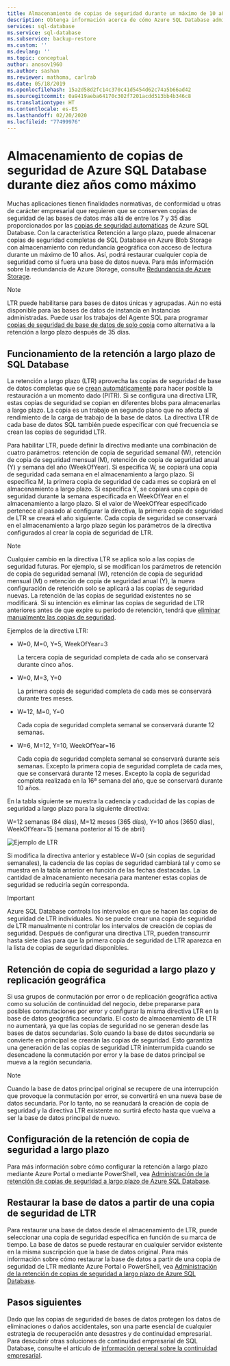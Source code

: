 ```yaml
---
title: Almacenamiento de copias de seguridad durante un máximo de 10 años
description: Obtenga información acerca de cómo Azure SQL Database admite almacenar copias de seguridad de bases de datos completas durante un máximo de 10 años.
services: sql-database
ms.service: sql-database
ms.subservice: backup-restore
ms.custom: ''
ms.devlang: ''
ms.topic: conceptual
author: anosov1960
ms.author: sashan
ms.reviewer: mathoma, carlrab
ms.date: 05/18/2019
ms.openlocfilehash: 15a2d58d2fc14c370c41d5454d62c74a5b66ad42
ms.sourcegitcommit: 0a9419aeba64170c302f7201acdd513bb4b346c8
ms.translationtype: HT
ms.contentlocale: es-ES
ms.lasthandoff: 02/20/2020
ms.locfileid: "77499976"
---
```

# <a name="store-azure-sql-database-backups-for-up-to-10-years"></a>Almacenamiento de copias de seguridad de Azure SQL Database durante diez años como máximo

Muchas aplicaciones tienen finalidades normativas, de conformidad u otras de carácter empresarial que requieren que se conserven copias de seguridad de las bases de datos más allá de entre los 7 y 35 días proporcionados por las [copias de seguridad automáticas](sql-database-automated-backups.md) de Azure SQL Database. Con la característica Retención a largo plazo, puede almacenar copias de seguridad completas de SQL Database en Azure Blob Storage con almacenamiento con redundancia geográfica con acceso de lectura durante un máximo de 10 años. Así, podrá restaurar cualquier copia de seguridad como si fuera una base de datos nueva. Para más información sobre la redundancia de Azure Storage, consulte [Redundancia de Azure Storage](../storage/common/storage-redundancy.md).

> [!NOTE]
> LTR puede habilitarse para bases de datos únicas y agrupadas. Aún no está disponible para las bases de datos de instancia en Instancias administradas. Puede usar los trabajos del Agente SQL para programar [copias de seguridad de base de datos de solo copia](https://docs.microsoft.com/sql/relational-databases/backup-restore/copy-only-backups-sql-server) como alternativa a la retención a largo plazo después de 35 días.
> 

## <a name="how-sql-database-long-term-retention-works"></a>Funcionamiento de la retención a largo plazo de SQL Database

La retención a largo plazo (LTR) aprovecha las copias de seguridad de base de datos completas que se [crean automáticamente](sql-database-automated-backups.md) para hacer posible la restauración a un momento dado (PITR). Si se configura una directiva LTR, estas copias de seguridad se copian en diferentes blobs para almacenarlas a largo plazo. La copia es un trabajo en segundo plano que no afecta al rendimiento de la carga de trabajo de la base de datos. La directiva LTR de cada base de datos SQL también puede especificar con qué frecuencia se crean las copias de seguridad LTR.

Para habilitar LTR, puede definir la directiva mediante una combinación de cuatro parámetros: retención de copia de seguridad semanal (W), retención de copia de seguridad mensual (M), retención de copia de seguridad anual (Y) y semana del año (WeekOfYear). Si especifica W, se copiará una copia de seguridad cada semana en el almacenamiento a largo plazo. Si especifica M, la primera copia de seguridad de cada mes se copiará en el almacenamiento a largo plazo. Si especifica Y, se copiará una copia de seguridad durante la semana especificada en WeekOfYear en el almacenamiento a largo plazo. Si el valor de WeekOfYear especificado pertenece al pasado al configurar la directiva, la primera copia de seguridad de LTR se creará el año siguiente. Cada copia de seguridad se conservará en el almacenamiento a largo plazo según los parámetros de la directiva configurados al crear la copia de seguridad de LTR.

> [!NOTE]
> Cualquier cambio en la directiva LTR se aplica solo a las copias de seguridad futuras. Por ejemplo, si se modifican los parámetros de retención de copia de seguridad semanal (W), retención de copia de seguridad mensual (M) o retención de copia de seguridad anual (Y), la nueva configuración de retención solo se aplicará a las copias de seguridad nuevas. La retención de las copias de seguridad existentes no se modificará. Si su intención es eliminar las copias de seguridad de LTR anteriores antes de que expire su período de retención, tendrá que [eliminar manualmente las copias de seguridad](https://docs.microsoft.com/azure/sql-database/sql-database-long-term-backup-retention-configure#delete-ltr-backups).
> 

Ejemplos de la directiva LTR:

-  W=0, M=0, Y=5, WeekOfYear=3

   La tercera copia de seguridad completa de cada año se conservará durante cinco años.
   
- W=0, M=3, Y=0

   La primera copia de seguridad completa de cada mes se conservará durante tres meses.

- W=12, M=0, Y=0

   Cada copia de seguridad completa semanal se conservará durante 12 semanas.

- W=6, M=12, Y=10, WeekOfYear=16

   Cada copia de seguridad completa semanal se conservará durante seis semanas. Excepto la primera copia de seguridad completa de cada mes, que se conservará durante 12 meses. Excepto la copia de seguridad completa realizada en la 16ª semana del año, que se conservará durante 10 años. 

En la tabla siguiente se muestra la cadencia y caducidad de las copias de seguridad a largo plazo para la siguiente directiva:

W=12 semanas (84 días), M=12 meses (365 días), Y=10 años (3650 días), WeekOfYear=15 (semana posterior al 15 de abril)

   ![Ejemplo de LTR](./media/sql-database-long-term-retention/ltr-example.png)



Si modifica la directiva anterior y establece W=0 (sin copias de seguridad semanales), la cadencia de las copias de seguridad cambiará tal y como se muestra en la tabla anterior en función de las fechas destacadas. La cantidad de almacenamiento necesaria para mantener estas copias de seguridad se reduciría según corresponda. 

> [!IMPORTANT]
> Azure SQL Database controla los intervalos en que se hacen las copias de seguridad de LTR individuales. No se puede crear una copia de seguridad de LTR manualmente ni controlar los intervalos de creación de copias de seguridad. Después de configurar una directiva LTR, pueden transcurrir hasta siete días para que la primera copia de seguridad de LTR aparezca en la lista de copias de seguridad disponibles.  
> 

## <a name="geo-replication-and-long-term-backup-retention"></a>Retención de copia de seguridad a largo plazo y replicación geográfica

Si usa grupos de conmutación por error o de replicación geográfica activa como su solución de continuidad del negocio, debe prepararse para posibles conmutaciones por error y configurar la misma directiva LTR en la base de datos geográfica secundaria. El costo de almacenamiento de LTR no aumentará, ya que las copias de seguridad no se generan desde las bases de datos secundarias. Solo cuando la base de datos secundaria se convierte en principal se crearán las copias de seguridad. Esto garantiza una generación de las copias de seguridad LTR ininterrumpida cuando se desencadene la conmutación por error y la base de datos principal se mueva a la región secundaria. 

> [!NOTE]
> Cuando la base de datos principal original se recupere de una interrupción que provoque la conmutación por error, se convertirá en una nueva base de datos secundaria. Por lo tanto, no se reanudará la creación de copia de seguridad y la directiva LTR existente no surtirá efecto hasta que vuelva a ser la base de datos principal de nuevo. 

## <a name="configure-long-term-backup-retention"></a>Configuración de la retención de copia de seguridad a largo plazo

Para más información sobre cómo configurar la retención a largo plazo mediante Azure Portal o mediante PowerShell, vea [Administración de la retención de copias de seguridad a largo plazo de Azure SQL Database](sql-database-long-term-backup-retention-configure.md).

## <a name="restore-database-from-ltr-backup"></a>Restaurar la base de datos a partir de una copia de seguridad de LTR

Para restaurar una base de datos desde el almacenamiento de LTR, puede seleccionar una copia de seguridad específica en función de su marca de tiempo. La base de datos se puede restaurar en cualquier servidor existente en la misma suscripción que la base de datos original. Para más información sobre cómo restaurar la base de datos a partir de una copia de seguridad de LTR mediante Azure Portal o PowerShell, vea [Administración de la retención de copias de seguridad a largo plazo de Azure SQL Database](sql-database-long-term-backup-retention-configure.md).

## <a name="next-steps"></a>Pasos siguientes

Dado que las copias de seguridad de bases de datos protegen los datos de eliminaciones o daños accidentales, son una parte esencial de cualquier estrategia de recuperación ante desastres y de continuidad empresarial. Para descubrir otras soluciones de continuidad empresarial de SQL Database, consulte el artículo de [información general sobre la continuidad empresarial](sql-database-business-continuity.md).
